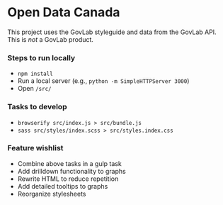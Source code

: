 # Open Data Canada
This project uses the GovLab styleguide and data from the GovLab API. This is *not* a GovLab product.

### Steps to run locally
* `npm install`
* Run a local server (e.g., `python -m SimpleHTTPServer 3000`)
* Open `/src/`

### Tasks to develop
* `browserify src/index.js > src/bundle.js`
* `sass src/styles/index.scss > src/styles.index.css`

### Feature wishlist
* Combine above tasks in a gulp task
* Add drilldown functionality to graphs
* Rewrite HTML to reduce repetition
* Add detailed tooltips to graphs
* Reorganize stylesheets
